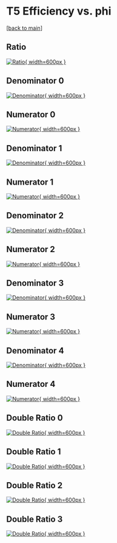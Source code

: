 # T5 Efficiency vs. phi

[[back to main](./)]



## Ratio

[![Ratio](../mtv/var/T5_loweta_11_-1_eff_phi.png){ width=600px }](../mtv/var/T5_loweta_11_-1_eff_phi.pdf)

## Denominator 0

[![Denominator](../mtv/den/T5_loweta_11_-1_eff_phi_den0.png){ width=600px }](../mtv/den/T5_loweta_11_-1_eff_phi_den0.pdf)

## Numerator 0

[![Numerator](../mtv/num/T5_loweta_11_-1_eff_phi_num0.png){ width=600px }](../mtv/num/T5_loweta_11_-1_eff_phi_num0.pdf)

## Denominator 1

[![Denominator](../mtv/den/T5_loweta_11_-1_eff_phi_den1.png){ width=600px }](../mtv/den/T5_loweta_11_-1_eff_phi_den1.pdf)

## Numerator 1

[![Numerator](../mtv/num/T5_loweta_11_-1_eff_phi_num1.png){ width=600px }](../mtv/num/T5_loweta_11_-1_eff_phi_num1.pdf)

## Denominator 2

[![Denominator](../mtv/den/T5_loweta_11_-1_eff_phi_den2.png){ width=600px }](../mtv/den/T5_loweta_11_-1_eff_phi_den2.pdf)

## Numerator 2

[![Numerator](../mtv/num/T5_loweta_11_-1_eff_phi_num2.png){ width=600px }](../mtv/num/T5_loweta_11_-1_eff_phi_num2.pdf)

## Denominator 3

[![Denominator](../mtv/den/T5_loweta_11_-1_eff_phi_den3.png){ width=600px }](../mtv/den/T5_loweta_11_-1_eff_phi_den3.pdf)

## Numerator 3

[![Numerator](../mtv/num/T5_loweta_11_-1_eff_phi_num3.png){ width=600px }](../mtv/num/T5_loweta_11_-1_eff_phi_num3.pdf)

## Denominator 4

[![Denominator](../mtv/den/T5_loweta_11_-1_eff_phi_den4.png){ width=600px }](../mtv/den/T5_loweta_11_-1_eff_phi_den4.pdf)

## Numerator 4

[![Numerator](../mtv/num/T5_loweta_11_-1_eff_phi_num4.png){ width=600px }](../mtv/num/T5_loweta_11_-1_eff_phi_num4.pdf)

## Double Ratio 0

[![Double Ratio](../mtv/ratio/T5_loweta_11_-1_eff_phi_ratio0.png){ width=600px }](../mtv/ratio/T5_loweta_11_-1_eff_phi_ratio0.pdf)

## Double Ratio 1

[![Double Ratio](../mtv/ratio/T5_loweta_11_-1_eff_phi_ratio1.png){ width=600px }](../mtv/ratio/T5_loweta_11_-1_eff_phi_ratio1.pdf)

## Double Ratio 2

[![Double Ratio](../mtv/ratio/T5_loweta_11_-1_eff_phi_ratio2.png){ width=600px }](../mtv/ratio/T5_loweta_11_-1_eff_phi_ratio2.pdf)

## Double Ratio 3

[![Double Ratio](../mtv/ratio/T5_loweta_11_-1_eff_phi_ratio3.png){ width=600px }](../mtv/ratio/T5_loweta_11_-1_eff_phi_ratio3.pdf)

